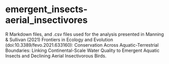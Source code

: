 # emergent_insects-aerial_insectivores
R Markdown files, and .csv files used for the analysis presented in Manning & Sullivan (2021) Frontiers in Ecology and Evolution (doi:10.3389/fevo.2021.633160): Conservation Across Aquatic-Terrestrial Boundaries: Linking Continental-Scale Water Quality to Emergent Aquatic Insects and Declining Aerial Insectivorous Birds.
